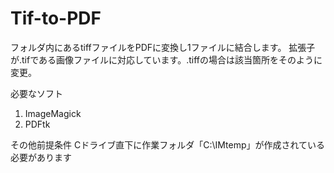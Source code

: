 # Tif-to-PDF
フォルダ内にあるtiffファイルをPDFに変換し1ファイルに結合します。
拡張子が.tifである画像ファイルに対応しています。.tiffの場合は該当箇所をそのように変更。

必要なソフト
1) ImageMagick
2) PDFtk

その他前提条件
Cドライブ直下に作業フォルダ「C:\IMtemp」が作成されている必要があります
